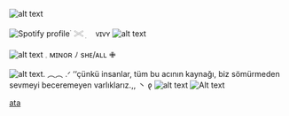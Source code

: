  

![alt text](https://files.catbox.moe/2l5fyy.png) 

![Spotify profile](https://spotify-github-profile.kittinanx.com/api/view.svg?uid=31dxdlyokwmhx2bwgyk6muszswoa&cover_image=true&theme=novatorem&show_offline=true&background_color=ed3481&interchange=true&bar_color=ff8abe&bar_color_cover=true)
࣪  𓏵   ׅ　 ᴠɪᴠʏ ![alt text](https://files.catbox.moe/bu4le5.gif) 

![alt text](https://files.catbox.moe/iljbuz.gif) 𓈒   ᴍɪɴᴏʀ  ﾉ sʜᴇ/ᴀʟʟ  ✙


![alt text](https://files.catbox.moe/92py7w.gif).      ︵︵      .ᐟ  ‘‘çünkü insanlar, tüm bu acının kaynağı, biz sömürmeden sevmeyi beceremeyen varlıklarız.,,      丶   𐑞 ![alt text](https://files.catbox.moe/kqu8tv.gif)
![Alt text](https://media.tenor.com/PaYEcjSLOp8AAAAi/miku.gif)

[ata](https://vivyheartz.atabook.org)

 